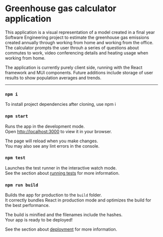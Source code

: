 # Greenhouse gas calculator application

This application is a visual representation of a model created in a final year Software Engineering project to estimate the greenhouse gas emissions created annually 
through working from home and working from the office. The calculator prompts the user throuh a series of questions about commutes to work, video conferencing details and heating usage when working from home. 

The application is currently purely client side, running with the React framework and MUI components. Future additions include storage of user results to show population averages and trends.

***


### `npm i`

To install project dependencies after cloning, use npm i

### `npm start`

Runs the app in the development mode.\
Open [http://localhost:3000](http://localhost:3000) to view it in your browser.

The page will reload when you make changes.\
You may also see any lint errors in the console.

### `npm test`

Launches the test runner in the interactive watch mode.\
See the section about [running tests](https://facebook.github.io/create-react-app/docs/running-tests) for more information.

### `npm run build`

Builds the app for production to the `build` folder.\
It correctly bundles React in production mode and optimizes the build for the best performance.

The build is minified and the filenames include the hashes.\
Your app is ready to be deployed!

See the section about [deployment](https://facebook.github.io/create-react-app/docs/deployment) for more information.
